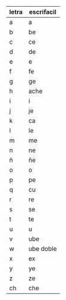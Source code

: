|letra|escrifacil|
|-|-|
|a|a|
|b|be|
|c|ce|
|d|de|
|e|e|
|f|fe|
|g|ge|
|h|ache|
|i|i|
|j|je|
|k|ca|
|l|le|
|m|me|
|n|ne|
|ñ|ñe|
|o|o|
|p|pe|
|q|cu|
|r|re|
|s|se|
|t|te|
|u|u
|v|ube|
|w|ube doble|
|x|ex|
|y|ye|
|z|ze|
|ch|che|
